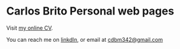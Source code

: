 # Carlos Brito Personal web pages
Visit [my online CV](https://carlosbrito28.github.io).

 You can reach me on [linkdIn](https://www.linkedin.com/in/carlos-brito-moya-6420a0219/), or email at cdbm342@gmail.com

